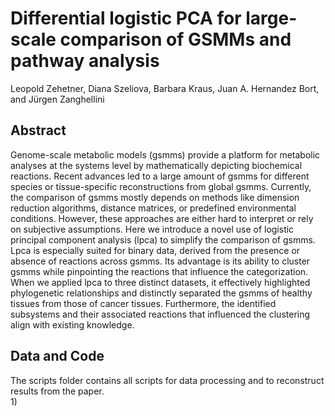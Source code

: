 # Differential logistic PCA for large-scale comparison of GSMMs and pathway analysis

Leopold Zehetner, Diana Szeliova, Barbara Kraus, Juan A. Hernandez Bort, and Jürgen Zanghellini

## Abstract
Genome-scale metabolic models (gsmms) provide a platform for metabolic analyses at the systems level by mathematically depicting biochemical reactions. Recent advances led to a large amount of gsmms for different species or tissue-specific reconstructions from global gsmms. Currently, the comparison of gsmms mostly depends on methods like dimension reduction algorithms, distance matrices, or predefined environmental conditions. However, these approaches are either hard to interpret or rely on subjective assumptions.
Here we introduce a novel use of logistic principal component analysis (lpca) to simplify the comparison of gsmms. Lpca is especially suited for binary data, derived from the presence or absence of reactions across gsmms. Its advantage is its ability to cluster gsmms while pinpointing the reactions that influence the categorization. When we applied lpca to three distinct datasets, it effectively highlighted phylogenetic relationships and distinctly separated the gsmms of healthy tissues from those of cancer tissues. Furthermore, the identified subsystems and their associated reactions that influenced the clustering align with existing knowledge.

## Data and Code

The scripts folder contains all scripts for data processing and to reconstruct results from the paper.  
1) 

